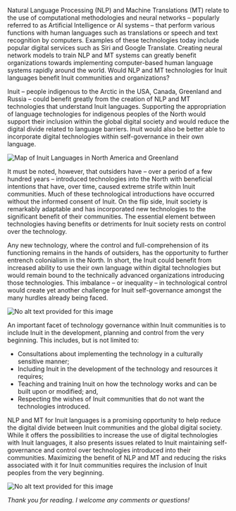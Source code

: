 Natural Language Processing (NLP) and Machine Translations (MT) relate to the use of computational methodologies and neural networks – popularly referred to as Artificial Intelligence or AI systems – that perform various functions with human languages such as translations or speech and text recognition by computers. Examples of these technologies today include popular digital services such as Siri and Google Translate. Creating neural network models to train NLP and MT systems can greatly benefit organizations towards implementing computer-based human language systems rapidly around the world. Would NLP and MT technologies for Inuit languages benefit Inuit communities and organizations?

Inuit – people indigenous to the Arctic in the USA, Canada, Greenland and Russia – could benefit greatly from the creation of NLP and MT technologies that understand Inuit languages. Supporting the appropriation of language technologies for indigenous peoples of the North would support their inclusion within the global digital society and would reduce the digital divide related to language barriers. Inuit would also be better able to incorporate digital technologies within self-governance in their own language.

![Map of Inuit Languages in North America and Greenland](https://www.linkedin.com//:0)

It must be noted, however, that outsiders have – over a period of a few hundred years – introduced technologies into the North with beneficial intentions that have, over time, caused extreme strife within Inuit communities. Much of these technological introductions have occurred without the informed consent of Inuit. On the flip side, Inuit society is remarkably adaptable and has incorporated new technologies to the significant benefit of their communities. The essential element between technologies having benefits or detriments for Inuit society rests on control over the technology.

Any new technology, where the control and full-comprehension of its functioning remains in the hands of outsiders, has the opportunity to further entrench colonialism in the North. In short, the Inuit could benefit from increased ability to use their own language within digital technologies but would remain bound to the technically advanced organizations introducing those technologies. This imbalance – or inequality – in technological control would create yet another challenge for Inuit self-governance amongst the many hurdles already being faced.

![No alt text provided for this image](https://www.linkedin.com//:0)

An important facet of technology governance within Inuit communities is to include Inuit in the development, planning and control from the very beginning. This includes, but is not limited to:

-   Consultations about implementing the technology in a culturally sensitive manner;
-   Including Inuit in the development of the technology and resources it requires;
-   Teaching and training Inuit on how the technology works and can be built upon or modified; and,
-   Respecting the wishes of Inuit communities that do not want the technologies introduced. 

NLP and MT for Inuit languages is a promising opportunity to help reduce the digital divide between Inuit communities and the global digital society. While it offers the possibilities to increase the use of digital technologies with Inuit languages, it also presents issues related to Inuit maintaining self-governance and control over technologies introduced into their communities. Maximizing the benefit of NLP and MT and reducing the risks associated with it for Inuit communities requires the inclusion of Inuit peoples from the very beginning.

![No alt text provided for this image](https://www.linkedin.com//:0)

_Thank you for reading. I welcome any comments or questions!_